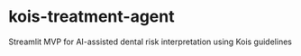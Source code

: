 # kois-treatment-agent
Streamlit MVP for AI-assisted dental risk interpretation using Kois guidelines
